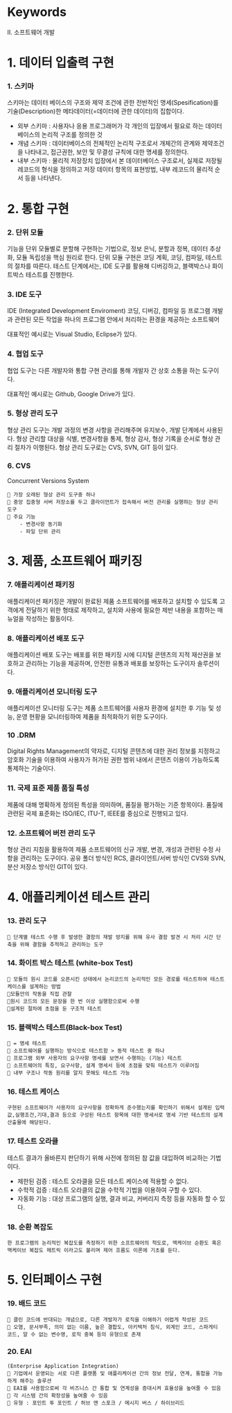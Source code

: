 # Keywords

II. 소프트웨어 개발
<br>

<!-- 소제목까지 달면 너무 복잡해져서 Chapter만 정리함 -->

# 1. 데이터 입출력 구현

### 1. 스키마
스키마는 데이터 베이스의 구조와 제약 조건에 관한 전반적인 명세(Spesification)를 기술(Description)한 메타데이터(=데이터에 관한 데이터)의 집합이다.
- 외부 스키마 : 사용자나 응용 프로그래머가 각 개인의 입장에서 필요로 하는 데이터 베이스의 논리적 구조를 정의한 것
- 개념 스키마 : 데이터베이스의 전체적인 논리적 구조로서 개체간의 관계와 제약조건을 나타내고, 접근권한, 보안 및 무결성 규칙에 대한 명세를 정의한다.
- 내부 스키마 : 물리적 저장장치 입장에서 본 데이터베이스 구조로서, 실제로 저장될 레코드의 형식을 정의하고 저장 데이터 항목의 표현방법, 내부 레코드의 물리적 순서 등을 나타낸다.

# 2. 통합 구현

### 2. 단위 모듈

기능을 단위 모듈별로 분할해 구현하는 기법으로, 정보 은닉, 분할과 정복, 데이터 추상화, 모듈 독립성을 핵심 원리로 한다. 단위 모듈 구현은 코딩 계획, 코딩, 컴파일, 테스트의 절차를 따른다. 테스트 단계에서는, IDE 도구를 활용해 디버깅하고, 블랙박스나 화이트박스 테스트를 진행한다.

### 3. IDE 도구

IDE (Integrated Development Enviroment)
코딩, 디버깅, 컴파일 등 프로그램 개발과 관련된 모든 작업을 하나의 프로그램 안에서 처리하는 환경을 제공하는 소프트웨어

대표적인 예시로는 Visual Studio, Eclipse가 있다.

### 4. 협업 도구

협업 도구는 다른 개발자와 통합 구현 관리를 통해 개발자 간 상호 소통을 하는 도구이다.

대표적인 예시로는 Github, Google Drive가 있다.

### 5. 형상 관리 도구

형상 관리 도구는 개발 과정의 변경 사항을 관리해주며 유지보수, 개발 단계에서 사용된다. 형상 관리할 대상을 식별, 변경사항을 통제, 형상 감사, 형상 기록을 순서로 형상 관리 절차가 이행된다. 형상 관리 도구로는 CVS, SVN, GIT 등이 있다.

### 6. CVS

Concurrent Versions System

    🔸 가장 오래된 형상 관리 도구중 하나
    🔸 중앙 집중형 서버 저장소를 두고 클라이언트가 접속해서 버전 관리를 실행하는 형상 관리 도구
    🔸 주요 기능
    	- 변경사항 동기화
        - 파일 단위 관리

# 3. 제품, 소프트웨어 패키징



### 7. 애플리케이션 패키징

애플리케이션 패키징은 개발이 완료된 제품 소프트웨어를 배포하고 설치할 수 있도록 고객에게 전달하기 위한 형태로 제작하고, 설치와 사용에 필요한 제반 내용을 포함하는 매뉴얼을 작성하는 활동이다.

### 8. 애플리케이션 배포 도구

애플리케이션 배포 도구는 배포를 위한 패키징 시에 디지털 콘텐츠의 지적 재산권을 보호하고 관리하는 기능을 제공하며, 안전한 유통과 배포를 보장하는 도구이자 솔루션이다.

### 9. 애플리케이션 모니터링 도구

애플리케이션 모니터링 도구는 제품 소프트웨어를 사용자 환경에 설치한 후 기능 및 성능, 운영 현황을 모니터링하여 제품을 최적화하기 위한 도구이다.

### 10 .DRM

Digital Rights Management의 약자로, 디지털 콘텐츠에 대한 권리 정보를 지정하고 암호화 기술을 이용하여 사용자가 허가된 권한 범위 내에서 콘텐츠 이용이 가능하도록 통제하는 기술이다.


### 11. 국제 표준 제품 품질 특성

제품에 대해 명확하게 정의된 특성을 의미하며, 품질을 평가하는 기준 항목이다. 품질에 관련된 국제 표준화는 ISO/IEC, ITU-T, IEEE를 중심으로 진행되고 있다.

### 12. 소프트웨어 버전 관리 도구

형상 관리 지침을 활용하여 제품 소프트웨어의 신규 개발, 변경, 개성과 관련된 수정 사항을 관리하는 도구이다. 공유 폴더 방식인 RCS, 클라이언트/서버 방식인 CVS와 SVN, 분산 저장소 방식인 GIT이 있다.

# 4. 애플리케이션 테스트 관리

### 13.  관리 도구

    🔸 단계별 테스트 수행 후 발생한 결함의 재발 방지를 위해 유사 결함 발견 시 처리 시간 단축을 위해 결함을 추적하고 관리하는 도구

### 14. 화이트 박스 테스트 (white-box Test)

    🔸 모듈의 원시 코드를 오픈시킨 상태에서 논리코드의 논리적인 모든 경로를 테스트하여 테스트케이스를 설계하는 방법
    🔸모듈안의 작동을 직접 관찰
    🔸원시 코드의 모든 문장을 한 번 이상 실행함으로써 수행
    🔸설계된 절차에 초점을 둔 구조적 테스트

### 15. 블랙박스 테스트(Black-box Test)

    🔸 = 명세 테스트
    🔸 소프트웨어를 실행하는 방식으로 테스트함 > 동적 테스트 중 하나
    🔸 프로그램 외부 사용자의 요구사항 명세를 보면서 수행하는 (기능) 테스트
    🔸 소프트웨어의 특징, 요구사항, 설계 명세서 등에 초점을 맞춰 테스트가 이루어짐
    🔸 내부 구조나 작동 원리를 알지 못해도 테스트 가능

### 16. 테스트 케이스

    구현된 소프트웨어가 사용자의 요구사항을 정확하게 준수했는지를 확인하기 위해서 설계된 입력 값,실행조건,기대,결과 등으로 구성된 테스트 항목에 대한 명세서로 명세 기반 테스트의 설계 산출물에 해당된다.

### 17. 테스트 오라클

테스트 결과가 올바른지 판단하기 위해 사전에 정의된 참 값을 대입하여 비교하는 기법이다.
- 제한된 검증 : 테스트 오라클을 모든 테스트 케이스에 적용할 수 없다.
- 수학적 검증 : 테스트 오라클의 값을 수학적 기법을 이용하여 구할 수 있다.
- 자동화 기능 : 대상 프로그램의 실행, 결과 비교, 커버리지 측정 등을 자동화 할 수 있다.

### 18. 순환 복잡도

    한 프로그램의 논리적인 복잡도를 측정하기 위한 소프트웨어의 척도로, 맥케이브 순환도 혹은 맥케이브 복잡도 메트릭 이라고도 불리며 제어 흐름도 이론에 기초를 둔다.

# 5. 인터페이스 구현

### 19. 배드 코드

    🔸 클린 코드에 반대되는 개념으로, 다른 개발자가 로직을 이해하기 어렵게 작성된 코드
    🔸 오염, 문서부족, 의미 없는 이름, 높은 결합도, 아키텍처 침식, 외계인 코드, 스파게티 코드, 알 수 없는 변수명, 로직 중복 등의 유형으로 존재

### 20. EAI

    (Enterprise Application Integration)
    🔸 기업에서 운영되는 서로 다른 플랫폼 및 애플리케이션 간의 정보 전달, 연계, 통합을 가능하게 해주는 솔루션
    🔸 EAI를 사용함으로써 각 비즈니스 간 통합 및 연계성을 증대시켜 효율성을 높여줄 수 있음
    🔸 각 시스템 간의 확장성을 높여줄 수 있음
    🔸 유형 : 포인트 투 포인트 / 허브 앤 스포크 / 메시지 버스 / 하이브리드
